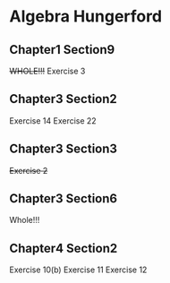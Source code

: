 # Algebra Hungerford
## Chapter1 Section9
~~WHOLE!!!~~
Exercise 3
## Chapter3 Section2
Exercise 14
Exercise 22
## Chapter3 Section3
~~Exercise 2~~
## Chapter3 Section6
Whole!!!
## Chapter4 Section2
Exercise 10(b)
Exercise 11
Exercise 12